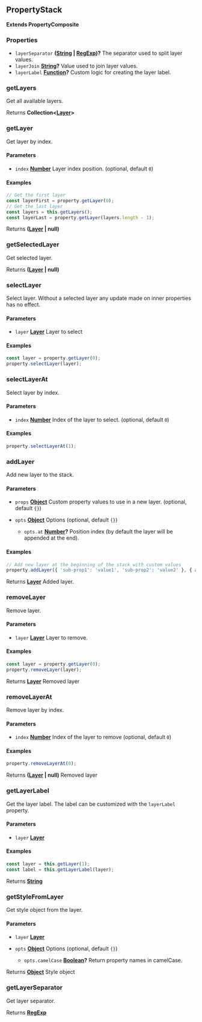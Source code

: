<!-- Generated by documentation.js. Update this documentation by updating the source code. -->

## PropertyStack

**Extends PropertyComposite**

[Layer]: layer.html

### Properties

*   `layerSeparator` **([String][1] | [RegExp][2])?** The separator used to split layer values.
*   `layerJoin` **[String][1]?** Value used to join layer values.
*   `layerLabel` **[Function][3]?** Custom logic for creating the layer label.

### getLayers

Get all available layers.

Returns **Collection<[Layer]>** 

### getLayer

Get layer by index.

#### Parameters

*   `index` **[Number][4]** Layer index position. (optional, default `0`)

#### Examples

```javascript
// Get the first layer
const layerFirst = property.getLayer(0);
// Get the last layer
const layers = this.getLayers();
const layerLast = property.getLayer(layers.length - 1);
```

Returns **([Layer] | null)** 

### getSelectedLayer

Get selected layer.

Returns **([Layer] | null)** 

### selectLayer

Select layer.
Without a selected layer any update made on inner properties has no effect.

#### Parameters

*   `layer` **[Layer]** Layer to select

#### Examples

```javascript
const layer = property.getLayer(0);
property.selectLayer(layer);
```

### selectLayerAt

Select layer by index.

#### Parameters

*   `index` **[Number][4]** Index of the layer to select. (optional, default `0`)

#### Examples

```javascript
property.selectLayerAt(1);
```

### addLayer

Add new layer to the stack.

#### Parameters

*   `props` **[Object][5]** Custom property values to use in a new layer. (optional, default `{}`)
*   `opts` **[Object][5]** Options (optional, default `{}`)

    *   `opts.at` **[Number][4]?** Position index (by default the layer will be appended at the end).

#### Examples

```javascript
// Add new layer at the beginning of the stack with custom values
property.addLayer({ 'sub-prop1': 'value1', 'sub-prop2': 'value2' }, { at: 0 });
```

Returns **[Layer]** Added layer.

### removeLayer

Remove layer.

#### Parameters

*   `layer` **[Layer]** Layer to remove.

#### Examples

```javascript
const layer = property.getLayer(0);
property.removeLayer(layer);
```

Returns **[Layer]** Removed layer

### removeLayerAt

Remove layer by index.

#### Parameters

*   `index` **[Number][4]** Index of the layer to remove (optional, default `0`)

#### Examples

```javascript
property.removeLayerAt(0);
```

Returns **([Layer] | null)** Removed layer

### getLayerLabel

Get the layer label. The label can be customized with the `layerLabel` property.

#### Parameters

*   `layer` **[Layer]** 

#### Examples

```javascript
const layer = this.getLayer(1);
const label = this.getLayerLabel(layer);
```

Returns **[String][1]** 

### getStyleFromLayer

Get style object from the layer.

#### Parameters

*   `layer` **[Layer]** 
*   `opts` **[Object][5]** Options (optional, default `{}`)

    *   `opts.camelCase` **[Boolean][6]?** Return property names in camelCase.

Returns **[Object][5]** Style object

### getLayerSeparator

Get layer separator.

Returns **[RegExp][2]** 

[1]: https://developer.mozilla.org/docs/Web/JavaScript/Reference/Global_Objects/String

[2]: https://developer.mozilla.org/docs/Web/JavaScript/Reference/Global_Objects/RegExp

[3]: https://developer.mozilla.org/docs/Web/JavaScript/Reference/Statements/function

[4]: https://developer.mozilla.org/docs/Web/JavaScript/Reference/Global_Objects/Number

[5]: https://developer.mozilla.org/docs/Web/JavaScript/Reference/Global_Objects/Object

[6]: https://developer.mozilla.org/docs/Web/JavaScript/Reference/Global_Objects/Boolean
